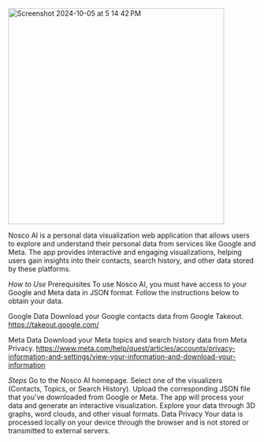 <img width="438" alt="Screenshot 2024-10-05 at 5 14 42 PM" src="https://github.com/user-attachments/assets/0891de7a-9545-4fb5-b1fa-96f41c298d55">


Nosco AI is a personal data visualization web application that allows users to explore and understand their personal data from services like Google and Meta. The app provides interactive and engaging visualizations, helping users gain insights into their contacts, search history, and other data stored by these platforms. 


*How to Use*
Prerequisites
To use Nosco AI, you must have access to your Google and Meta data in JSON format. Follow the instructions below to obtain your data.

Google Data
Download your Google contacts data from Google Takeout.
https://takeout.google.com/


Meta Data
Download your Meta topics and search history data from Meta Privacy.
https://www.meta.com/help/quest/articles/accounts/privacy-information-and-settings/view-your-information-and-download-your-information


*Steps*
Go to the Nosco AI homepage.
Select one of the visualizers (Contacts, Topics, or Search History).
Upload the corresponding JSON file that you've downloaded from Google or Meta.
The app will process your data and generate an interactive visualization.
Explore your data through 3D graphs, word clouds, and other visual formats.
Data Privacy
Your data is processed locally on your device through the browser and is not stored or transmitted to external servers.
